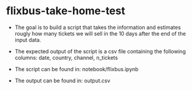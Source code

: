 # flixbus-take-home-test

* The goal is to build a script that takes the information and estimates rougly how many tickets we will sell in the 10 days after the end of the input data.

* The expected output of the script is a csv file containing the following columns:
	date, country, channel, n_tickets

- The script can be found in:
notebook/flixbus.ipynb

- The output can be found in:
output.csv
